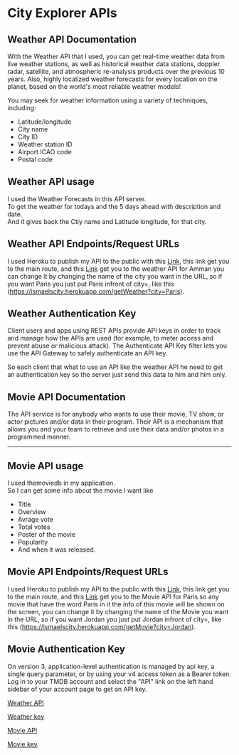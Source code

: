 # City Explorer APIs

## Weather API Documentation

With the Weather API that I used, you can get real-time weather data from live weather stations, as well as historical weather data stations, doppler radar, satellite, and atmospheric re-analysis products over the previous 10 years. Also, highly localized weather forecasts for every location on the planet, based on the world's most reliable weather models!

You may seek for weather information using a variety of techniques, including:

- Latitude/longitude
- City name
- City ID
- Weather station ID
- Airport ICAO code
- Postal code

## Weather API usage

I used the Weather Forecasts in this API server.\
To get the weather for todays and the 5 days ahead with description and date.\
And it gives back the Ctiy name and Latitude longitude, for that city.

## Weather API Endpoints/Request URLs

I used Heroku to publish my API to the public with this [Link](https://ismaelscity.herokuapp.com/), this link get you to the main route, and this [Link](https://ismaelscity.herokuapp.com/getWeather?city=Amman) get you to the weather API for Amman you can change it by changing the name of the city you want in the URL, so if you want Paris you just put Paris infront of city=, like this (https://ismaelscity.herokuapp.com/getWeather?city=Paris).

## Weather Authentication Key

Client users and apps using REST APIs provide API keys in order to track and manage how the APIs are used (for example, to meter access and prevent abuse or malicious attack). The Authenticate API Key filter lets you use the API Gateway to safely authenticate an API key.

So each client that what to use an API like the weather API he need to get an authentication key so the server just send this data to him and him only.

## Movie API Documentation

The API service is for anybody who wants to use their movie, TV show, or actor pictures and/or data in their program. Their API is a mechanism that allows you and your team to retrieve and use their data and/or photos in a programmed manner.

-------

## Movie API usage

I used themoviedb in my application.\
So I can get some info about the movie I want like

- Title
- Overview
- Avrage vote
- Total votes
- Poster of the movie
- Popularity
- And when it was released.

## Movie API Endpoints/Request URLs

I used Heroku to publish my API to the public with this [Link](https://ismaelscity.herokuapp.com/), this link get you to the main route, and this [Link](https://ismaelscity.herokuapp.com/getMovie?city=Paris) get you to the Movie API for Paris so any movie that have the word Paris in it the info of this movie will be shown on the screen, you can change it by changing the name of the Movie you want in the URL, so if you want Jordan you just put Jordan infront of city=, like this (https://ismaelscity.herokuapp.com/getMovie?city=Jordan).

## Movie Authentication Key

On version 3, application-level authentication is managed by api key, a single query parameter, or by using your v4 access token as a Bearer token. Log in to your TMDB account and select the "API" link on the left hand sidebar of your account page to get an API key.

[Weather API](https://www.weatherbit.io/api)

[Weather key](https://docs.oracle.com/cd/E65459_01/dev.1112/e65461/content/authn_api_key.html)

[Movie API](https://www.themoviedb.org/documentation/api)

[Movie key](https://developers.themoviedb.org/3/getting-started/authentication)
